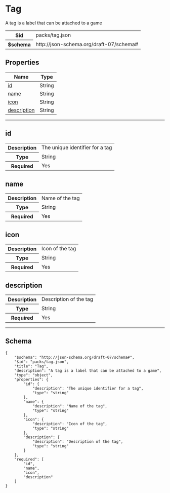 

# Tag

<p>A tag is a label that can be attached to a game</p>

<table>
<tbody>
<tr><th>$id</th><td>packs/tag.json</td></tr>
<tr><th>$schema</th><td>http://json-schema.org/draft-07/schema#</td></tr>
</tbody>
</table>

## Properties

<table><thead><tr><th colspan="2">Name</th><th>Type</th></tr></thead><tbody><tr><td colspan="2"><a href="#id">id</a></td><td>String</td></tr><tr><td colspan="2"><a href="#name">name</a></td><td>String</td></tr><tr><td colspan="2"><a href="#icon">icon</a></td><td>String</td></tr><tr><td colspan="2"><a href="#description">description</a></td><td>String</td></tr></tbody></table>



<hr />



## id


<table>
  <tbody>
    <tr>
      <th>Description</th>
      <td colspan="2">The unique identifier for a tag</td>
    </tr>
    <tr><th>Type</th><td colspan="2">String</td></tr>
    <tr>
      <th>Required</th>
      <td colspan="2">Yes</td>
    </tr>
    
  </tbody>
</table>






## name


<table>
  <tbody>
    <tr>
      <th>Description</th>
      <td colspan="2">Name of the tag</td>
    </tr>
    <tr><th>Type</th><td colspan="2">String</td></tr>
    <tr>
      <th>Required</th>
      <td colspan="2">Yes</td>
    </tr>
    
  </tbody>
</table>






## icon


<table>
  <tbody>
    <tr>
      <th>Description</th>
      <td colspan="2">Icon of the tag</td>
    </tr>
    <tr><th>Type</th><td colspan="2">String</td></tr>
    <tr>
      <th>Required</th>
      <td colspan="2">Yes</td>
    </tr>
    
  </tbody>
</table>






## description


<table>
  <tbody>
    <tr>
      <th>Description</th>
      <td colspan="2">Description of the tag</td>
    </tr>
    <tr><th>Type</th><td colspan="2">String</td></tr>
    <tr>
      <th>Required</th>
      <td colspan="2">Yes</td>
    </tr>
    
  </tbody>
</table>










<hr />

## Schema
```
{
    "$schema": "http://json-schema.org/draft-07/schema#",
    "$id": "packs/tag.json",
    "title": "Tag",
    "description": "A tag is a label that can be attached to a game",
    "type": "object",
    "properties": {
        "id": {
            "description": "The unique identifier for a tag",
            "type": "string"
        },
        "name": {
            "description": "Name of the tag",
            "type": "string"
        },
        "icon": {
            "description": "Icon of the tag",
            "type": "string"
        },
        "description": {
            "description": "Description of the tag",
            "type": "string"
        }
    },
    "required": [
        "id",
        "name",
        "icon",
        "description"
    ]
}
```


